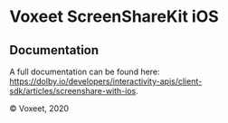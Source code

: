 # Voxeet ScreenShareKit iOS

## Documentation

A full documentation can be found here: https://dolby.io/developers/interactivity-apis/client-sdk/articles/screenshare-with-ios.

© Voxeet, 2020
